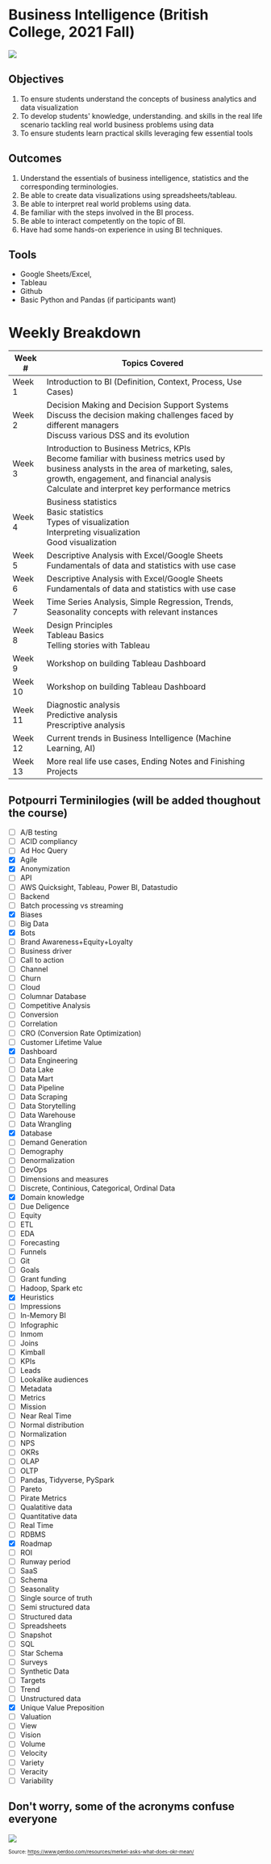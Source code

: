 # Business Intelligence (British College, 2021 Fall)

![](assets/venn.png)

## Objectives
1. To ensure students understand the concepts of business analytics and data visualization
2. To develop students' knowledge, understanding. and skills in the real life scenario tackling real world business problems using data
3. To ensure students learn practical skills leveraging few essential tools
	
	
## Outcomes
1. Understand the essentials of business intelligence, statistics and the corresponding terminologies.
2. Be able to create data visualizations using spreadsheets/tableau.
3. Be able to interpret real world problems using data.
4. Be familiar with the steps involved in the BI process.
5. Be able to interact competently on the topic of BI.
6. Have had some hands-on experience in using BI techniques.

## Tools
- Google Sheets/Excel, 
- Tableau 
- Github
- Basic Python and Pandas (if participants want)

# Weekly Breakdown

| Week #  | Topics Covered                                                                                                                                                                                                                           |
| ------- | ---------------------------------------------------------------------------------------------------------------------------------------------------------------------------------------------------------------------------------------- |
| Week 1  | Introduction to BI (Definition, Context, Process, Use Cases)                                                                                                                                                                             |
| Week 2  | Decision Making and Decision Support Systems<br>Discuss the decision making challenges faced by different managers<br>Discuss various DSS and its evolution                                                                              |
| Week 3  | Introduction to Business Metrics, KPIs<br>Become familiar with business metrics used by business analysts in the area of marketing, sales, growth, engagement, and financial analysis<br>Calculate and interpret key performance metrics |
| Week 4  | Business statistics<br>Basic statistics<br>Types of visualization<br>Interpreting visualization<br>Good visualization                                                                                                                    |
| Week 5  | Descriptive Analysis with Excel/Google Sheets<br>Fundamentals of data and statistics with use case                                                                                                                                       |
| Week 6  | Descriptive Analysis with Excel/Google Sheets<br>Fundamentals of data and statistics with use case                                                                                                                                       |
| Week 7  | Time Series Analysis, Simple Regression, Trends, Seasonality concepts with relevant instances                                                                                                                                            |
| Week 8  | Design Principles<br>Tableau Basics<br>Telling stories with Tableau                                                                                                                                                                      |
| Week 9  | Workshop on building Tableau Dashboard                                                                                                                                                                                                   |
| Week 10 | Workshop on building Tableau Dashboard                                                                                                                                                                                                   |
| Week 11 | Diagnostic analysis<br>Predictive analysis<br>Prescriptive analysis                                                                                                                                                                      |
| Week 12 | Current trends in Business Intelligence (Machine Learning, AI)                                                                                                                                                                           |
| Week 13 | More real life use cases, Ending Notes and Finishing Projects                                                                                                                                                                            |


## Potpourri Terminilogies (will be added thoughout the course)
- [ ] A/B testing
- [ ] ACID compliancy
- [ ] Ad Hoc Query
- [x] Agile
- [x] Anonymization
- [ ] API
- [ ] AWS Quicksight, Tableau, Power BI, Datastudio
- [ ] Backend
- [ ] Batch processing vs streaming
- [x] Biases
- [ ] Big Data
- [x] Bots
- [ ] Brand Awareness+Equity+Loyalty
- [ ] Business driver
- [ ] Call to action
- [ ] Channel
- [ ] Churn
- [ ] Cloud
- [ ] Columnar Database
- [ ] Competitive Analysis
- [ ] Conversion
- [ ] Correlation
- [ ] CRO (Conversion Rate Optimization)
- [ ] Customer Lifetime Value
- [x] Dashboard
- [ ] Data Engineering
- [ ] Data Lake
- [ ] Data Mart
- [ ] Data Pipeline
- [ ] Data Scraping
- [ ] Data Storytelling
- [ ] Data Warehouse
- [ ] Data Wrangling
- [x] Database
- [ ] Demand Generation
- [ ] Demography
- [ ] Denormalization
- [ ] DevOps
- [ ] Dimensions and measures
- [ ] Discrete, Continious, Categorical, Ordinal Data
- [x] Domain knowledge
- [ ] Due Deligence 
- [ ] Equity
- [ ] ETL
- [ ] EDA
- [ ] Forecasting
- [ ] Funnels
- [ ] Git
- [ ] Goals
- [ ] Grant funding
- [ ] Hadoop, Spark etc
- [x] Heuristics
- [ ] Impressions
- [ ] In-Memory BI
- [ ] Infographic
- [ ] Inmom
- [ ] Joins
- [ ] Kimball
- [ ] KPIs
- [ ] Leads
- [ ] Lookalike audiences
- [ ] Metadata
- [ ] Metrics
- [ ] Mission
- [ ] Near Real Time
- [ ] Normal distribution
- [ ] Normalization
- [ ] NPS
- [ ] OKRs
- [ ] OLAP
- [ ] OLTP
- [ ] Pandas, Tidyverse, PySpark
- [ ] Pareto
- [ ] Pirate Metrics 
- [ ] Qualatitive data
- [ ] Quantitative data
- [ ] Real Time
- [ ] RDBMS
- [x] Roadmap
- [ ] ROI
- [ ] Runway period
- [ ] SaaS
- [ ] Schema
- [ ] Seasonality
- [ ] Single source of truth
- [ ] Semi structured data
- [ ] Structured data
- [ ] Spreadsheets
- [ ] Snapshot
- [ ] SQL
- [ ] Star Schema
- [ ] Surveys
- [ ] Synthetic Data
- [ ] Targets
- [ ] Trend
- [ ] Unstructured data
- [x] Unique Value Preposition
- [ ] Valuation
- [ ] View
- [ ] Vision
- [ ] Volume
- [ ] Velocity
- [ ] Variety
- [ ] Veracity
- [ ] Variability

## Don't worry, some of the acronyms confuse everyone

![](assets/merkel.jpg)

<sub><sup>Source: https://www.perdoo.com/resources/merkel-asks-what-does-okr-mean/</sup></sub>

